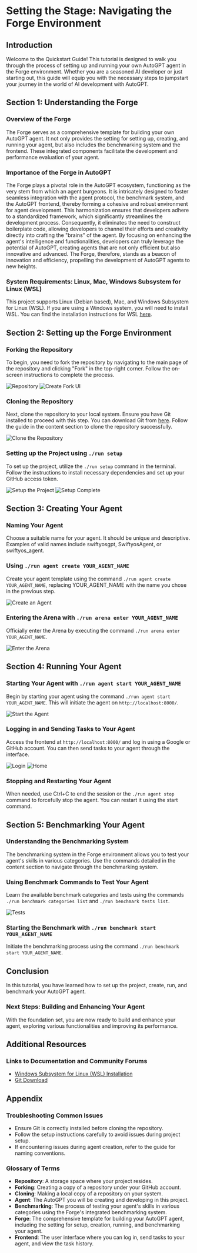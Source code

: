 # Setting the Stage: Navigating the Forge Environment

## Introduction
Welcome to the Quickstart Guide! This tutorial is designed to walk you through the process of setting up and running your own AutoGPT agent in the Forge environment. Whether you are a seasoned AI developer or just starting out, this guide will equip you with the necessary steps to jumpstart your journey in the world of AI development with AutoGPT. 

## Section 1: Understanding the Forge

### Overview of the Forge 
The Forge serves as a comprehensive template for building your own AutoGPT agent. It not only provides the setting for setting up, creating, and running your agent, but also includes the benchmarking system and the frontend. These integrated components facilitate the development and performance evaluation of your agent.

### Importance of the Forge in AutoGPT

The Forge plays a pivotal role in the AutoGPT ecosystem, functioning as the very stem from which an agent burgeons. It is intricately designed to foster seamless integration with the agent protocol, the benchmark system, and the AutoGPT frontend, thereby forming a cohesive and robust environment for agent development. This harmonization ensures that developers adhere to a standardized framework, which significantly streamlines the development process. Consequently, it eliminates the need to construct boilerplate code, allowing developers to channel their efforts and creativity directly into crafting the "brains" of the agent. By focusing on enhancing the agent's intelligence and functionalities, developers can truly leverage the potential of AutoGPT, creating agents that are not only efficient but also innovative and advanced. The Forge, therefore, stands as a beacon of innovation and efficiency, propelling the development of AutoGPT agents to new heights.

### System Requirements: Linux, Mac, Windows Subsystem for Linux (WSL)
This project supports Linux (Debian based), Mac, and Windows Subsystem for Linux (WSL). If you are using a Windows system, you will need to install WSL. You can find the installation instructions for WSL [here](https://learn.microsoft.com/en-us/windows/wsl/).

## Section 2: Setting up the Forge Environment

### Forking the Repository
To begin, you need to fork the repository by navigating to the main page of the repository and clicking "Fork" in the top-right corner. Follow the on-screen instructions to complete the process. 

![Repository](../../../docs/content/imgs/quickstart/001_repo.png)
![Create Fork UI](../../../docs/content/imgs/quickstart/002_fork.png)

### Cloning the Repository
Next, clone the repository to your local system. Ensure you have Git installed to proceed with this step. You can download Git from [here](https://git-scm.com/downloads). Follow the guide in the content section to clone the repository successfully.

![Clone the Repository](../../../docs/content/imgs/quickstart/003_clone.png)

### Setting up the Project using `./run setup`
To set up the project, utilize the `./run setup` command in the terminal. Follow the instructions to install necessary dependencies and set up your GitHub access token.

![Setup the Project](../../../docs/content/imgs/quickstart/005_setup.png)
![Setup Complete](../../../docs/content/imgs/quickstart/006_setup_complete.png)

## Section 3: Creating Your Agent

### Naming Your Agent
Choose a suitable name for your agent. It should be unique and descriptive. Examples of valid names include swiftyosgpt, SwiftyosAgent, or swiftyos_agent.

### Using `./run agent create YOUR_AGENT_NAME`
Create your agent template using the command `./run agent create YOUR_AGENT_NAME`, replacing YOUR_AGENT_NAME with the name you chose in the previous step.

![Create an Agent](../../../docs/content/imgs/quickstart/007_create_agent.png)

### Entering the Arena with `./run arena enter YOUR_AGENT_NAME`
Officially enter the Arena by executing the command `./run arena enter YOUR_AGENT_NAME`.

![Enter the Arena](../../../docs/content/imgs/quickstart/008_enter_arena.png)

## Section 4: Running Your Agent

### Starting Your Agent with `./run agent start YOUR_AGENT_NAME`
Begin by starting your agent using the command `./run agent start YOUR_AGENT_NAME`. This will initiate the agent on `http://localhost:8000/`.

![Start the Agent](../../../docs/content/imgs/quickstart/009_start_agent.png)

### Logging in and Sending Tasks to Your Agent
Access the frontend at `http://localhost:8000/` and log in using a Google or GitHub account. You can then send tasks to your agent through the interface.

![Login](../../../docs/content/imgs/quickstart/010_login.png)
![Home](../../../docs/content/imgs/quickstart/011_home.png)

### Stopping and Restarting Your Agent
When needed, use Ctrl+C to end the session or the `./run agent stop` command to forcefully stop the agent. You can restart it using the start command.

## Section 5: Benchmarking Your Agent

### Understanding the Benchmarking System
The benchmarking system in the Forge environment allows you to test your agent's skills in various categories. Use the commands detailed in the content section to navigate through the benchmarking system.

### Using Benchmark Commands to Test Your Agent
Learn the available benchmark categories and tests using the commands `./run benchmark categories list` and `./run benchmark tests list`.

![Tests](../../../docs/content/imgs/quickstart/012_tests.png)

### Starting the Benchmark with `./run benchmark start YOUR_AGENT_NAME`
Initiate the benchmarking process using the command `./run benchmark start YOUR_AGENT_NAME`.

## Conclusion

In this tutorial, you have learned how to set up the project, create, run, and benchmark your AutoGPT agent. 

### Next Steps: Building and Enhancing Your Agent
With the foundation set, you are now ready to build and enhance your agent, exploring various functionalities and improving its performance.

## Additional Resources

### Links to Documentation and Community Forums
- [Windows Subsystem for Linux (WSL) Installation](https://learn.microsoft.com/en-us/windows/wsl/)
- [Git Download](https://git-scm.com/downloads)

## Appendix

### Troubleshooting Common Issues
- Ensure Git is correctly installed before cloning the repository.
- Follow the setup instructions carefully to avoid issues during project setup.
- If encountering issues during agent creation, refer to the guide for naming conventions.

### Glossary of Terms
- **Repository**: A storage space where your project resides.
- **Forking**: Creating a copy of a repository under your GitHub account.
- **Cloning**: Making a local copy of a repository on your system.
- **Agent**: The AutoGPT you will be creating and developing in this project.
- **Benchmarking**: The process of testing your agent's skills in various categories using the Forge's integrated benchmarking system.
- **Forge**: The comprehensive template for building your AutoGPT agent, including the setting for setup, creation, running, and benchmarking your agent.
- **Frontend**: The user interface where you can log in, send tasks to your agent, and view the task history.


